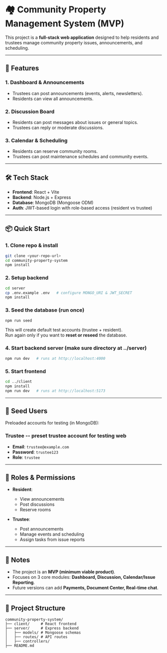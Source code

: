 # 🏘️ Community Property Management System (MVP)

This project is a **full-stack web application** designed to help residents and trustees manage community property issues, announcements, and scheduling.

---

## 🚀 Features

### 1. Dashboard & Announcements

- Trustees can post announcements (events, alerts, newsletters).
- Residents can view all announcements.

### 2. Discussion Board

- Residents can post messages about issues or general topics.
- Trustees can reply or moderate discussions.

### 3. Calendar & Scheduling

- Residents can reserve community rooms.
- Trustees can post maintenance schedules and community events.

---

## 🛠️ Tech Stack

- **Frontend**: React + Vite
- **Backend**: Node.js + Express
- **Database**: MongoDB (Mongoose ODM)
- **Auth**: JWT-based login with role-based access (resident vs trustee)

---

## 📦 Quick Start

### 1. Clone repo & install

```bash
git clone <your-repo-url>
cd community-property-system
npm install
```

### 2. Setup backend

```bash
cd server
cp .env.example .env   # configure MONGO_URI & JWT_SECRET
npm install
```

### 3. Seed the database (run once)

```bash
npm run seed
```

This will create default test accounts (trustee + resident).  
Run again only if you want to **reset or reseed** the database.

### 4. Start backend server (make sure directory at ../server)

```bash
npm run dev   # runs at http://localhost:4000
```

### 5. Start frontend

```bash
cd ../client
npm install
npm run dev   # runs at http://localhost:5173
```

---

## 👥 Seed Users

Preloaded accounts for testing (in MongoDB):

### Trustee -- preset trustee account for testing web

- **Email**: `trustee@example.com`
- **Password**: `trustee123`
- **Role**: `trustee`

---

## 🔑 Roles & Permissions

- **Resident**:

  - View announcements
  - Post discussions
  - Reserve rooms

- **Trustee**:
  - Post announcements
  - Manage events and scheduling
  - Assign tasks from issue reports

---

## 📌 Notes

- The project is an **MVP (minimum viable product)**.
- Focuses on 3 core modules: **Dashboard, Discussion, Calendar/Issue Reporting**.
- Future versions can add **Payments, Document Center, Real-time chat**.

---

## 📂 Project Structure

```
community-property-system/
├── client/     # React frontend
├── server/     # Express backend
│   ├── models/ # Mongoose schemas
│   ├── routes/ # API routes
│   ├── controllers/
├── README.md
```
